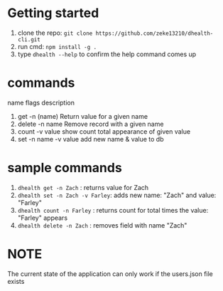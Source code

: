 # Getting started

1. clone the repo: `git clone https://github.com/zeke13210/dhealth-cli.git`
2. run cmd: `npm install -g .`
3. type `dhealth --help` to confirm the help command comes up

# commands

name flags description

1. get -n (name) Return value for a given name
2. delete -n name Remove record with a given name
3. count -v value show count total appearance of given value
4. set -n name -v value add new name & value to db

# sample commands

1. `dhealth get -n Zach` : returns value for Zach
2. `dhealth set -n Zach -v Farley`: adds new name: "Zach" and value: "Farley"
3. `dhealth count -n Farley` : returns count for total times the value: "Farley" appears
4. `dhealth delete -n Zach` : removes field with name "Zach"

# NOTE

The current state of the application can only work if the users.json file exists
